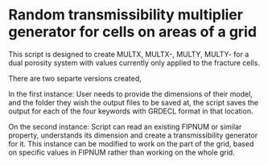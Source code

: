 # Random transmissibility multiplier generator for cells on areas of a grid

This script is designed to create MULTX, MULTX-, MULTY, MULTY- for a dual porosity system with values currently only applied to the fracture cells.

There are two separte versions created,

In the first instance:
User needs to provide the dimensions of their model, and the folder they wish the output files to be saved at, the script saves the output for each of the four keywords with GRDECL format in that location.

On the second instance:
Script can read an existing FIPNUM or similar property, understands its dimension and create a transmissibility generator for it. This instance can be modified to work on the part of the grid, based on specific values in FIPNUM rather than working on the whole grid.
